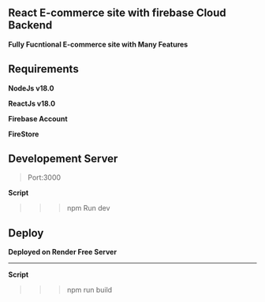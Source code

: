 ## React E-commerce site with firebase Cloud Backend

**Fully Fucntional E-commerce site with Many Features**

## Requirements

**NodeJs v18.0**

**ReactJs v18.0**

**Firebase Account**

**FireStore**

## Developement Server

> Port:3000

**Script**

> > > npm Run dev

## Deploy

**Deployed on Render Free Server**

---

**Script**

> > > npm run build

